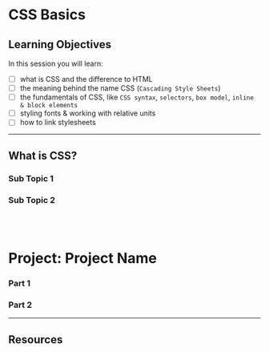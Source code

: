 # CSS Basics

## Learning Objectives

In this session you will learn:

- [ ] what is CSS and the difference to HTML
- [ ] the meaning behind the name CSS (`Cascading Style Sheets`)
- [ ] the fundamentals of CSS, like `CSS syntax`, `selectors`, `box model`, `inline & block elements`
- [ ] styling fonts & working with relative units
- [ ] how to link stylesheets

---

## What is CSS?

### Sub Topic 1

### Sub Topic 2

<br>
<br>

# Project: Project Name

### Part 1

### Part 2

---

## Resources
